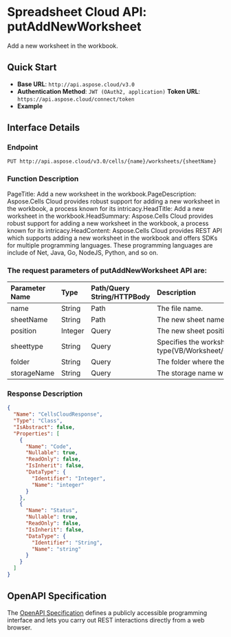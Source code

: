 # **Spreadsheet Cloud API: putAddNewWorksheet**

Add a new worksheet in the workbook. 


## **Quick Start**

- **Base URL**: `http://api.aspose.cloud/v3.0`
- **Authentication Method**: `JWT (OAuth2, application)`  **Token URL**: `https://api.aspose.cloud/connect/token`
- **Example** 

## **Interface Details**

### **Endpoint** 

```
PUT http://api.aspose.cloud/v3.0/cells/{name}/worksheets/{sheetName}
```
### **Function Description**
PageTitle: Add a new worksheet in the workbook.PageDescription: Aspose.Cells Cloud provides robust support for adding a new worksheet in the workbook, a process known for its intricacy.HeadTitle: Add a new worksheet in the workbook.HeadSummary: Aspose.Cells Cloud provides robust support for adding a new worksheet in the workbook, a process known for its intricacy.HeadContent: Aspose.Cells Cloud provides REST API which supports adding a new worksheet in the workbook and offers SDKs for multiple programming languages. These programming languages are include of Net, Java, Go, NodeJS, Python, and so on.

### The request parameters of **putAddNewWorksheet** API are: 

| Parameter Name | Type | Path/Query String/HTTPBody | Description | 
| :- | :- | :- |:- | 
|name|String|Path|The file name.|
|sheetName|String|Path|The new sheet name.|
|position|Integer|Query|The new sheet position.|
|sheettype|String|Query|Specifies the worksheet type(VB/Worksheet/Chart/BIFF4Macro/InternationalMacro/Other/Dialog).|
|folder|String|Query|The folder where the file is situated.|
|storageName|String|Query|The storage name where the file is situated.|

### **Response Description**
```json
{
  "Name": "CellsCloudResponse",
  "Type": "Class",
  "IsAbstract": false,
  "Properties": [
    {
      "Name": "Code",
      "Nullable": true,
      "ReadOnly": false,
      "IsInherit": false,
      "DataType": {
        "Identifier": "Integer",
        "Name": "integer"
      }
    },
    {
      "Name": "Status",
      "Nullable": true,
      "ReadOnly": false,
      "IsInherit": false,
      "DataType": {
        "Identifier": "String",
        "Name": "string"
      }
    }
  ]
}
```


## OpenAPI Specification

The [OpenAPI Specification](https://reference.aspose.cloud/cells/#/WorksheetsController/PutAddNewWorksheet) defines a publicly accessible programming interface and lets you carry out REST interactions directly from a web browser.
